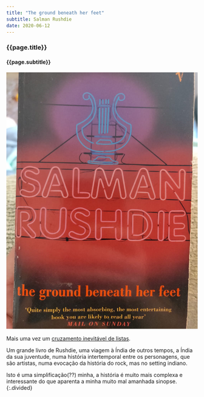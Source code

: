 ```yaml
---
title: "The ground beneath her feet"
subtitle: Salman Rushdie
date: 2020-06-12
---
```


### {{page.title}} ###
#### {{page.subtitle}} ####
![The ground beneath her feet](assets/images/book-list/bk_10.jpg)

Mais uma vez um [cruzamento inevitável de listas](movies.html#o-hotel).

Um grande livro de Rushdie, uma viagem à Índia de outros tempos, a Índia da sua juventude, numa história intertemporal entre os personagens, que são artistas, numa evocação da história do rock, mas no setting indiano.

Isto é uma simplificação(??) minha, a história é muito mais complexa e interessante do que aparenta a minha muito mal amanhada sinopse.
{:.divided}